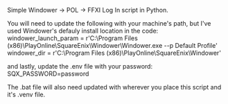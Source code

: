 Simple Windower -> POL -> FFXI Log In script in Python.

You will need to update the following with your machine's path, but I've used Windower's defauly install location in the code:
windower_launch_param = r'C:\Program Files (x86)\PlayOnline\SquareEnix\Windower\Windower.exe --p Default Profile'
windower_dir = r'C:\Program Files (x86)\PlayOnline\SquareEnix\Windower'

and lastly, update the .env file with your password:
SQX_PASSWORD=password

The .bat file will also need updated with wherever you place this script and it's .venv file.
